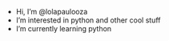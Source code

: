 - Hi, I’m @lolapaulooza
- I’m interested in python and other cool stuff
- I’m currently learning python

<!---
lolapaulooza/lolapaulooza is a ✨ special ✨ repository because its `README.md` (this file) appears on your GitHub profile.
You can click the Preview link to take a look at your changes.
--->
